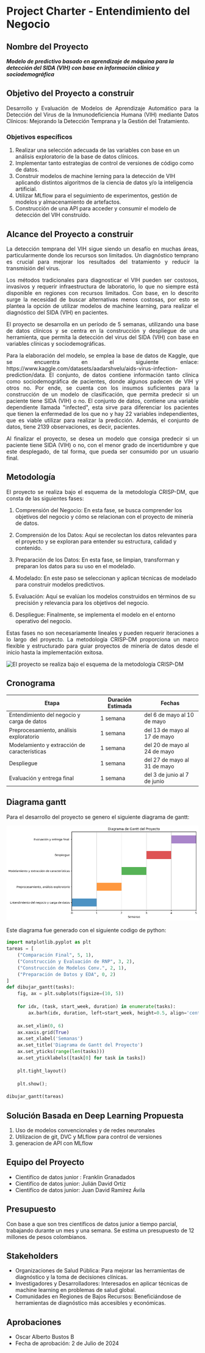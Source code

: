 # Project Charter - Entendimiento del Negocio

## Nombre del Proyecto

**_Modelo de predictivo basado en aprendizaje de máquina para la detección del SIDA (VIH) con base en información clínica y sociodemográfica_**

## **Objetivo del Proyecto a construir**
<p align="justify">
Desarrollo y Evaluación de Modelos de Aprendizaje Automático para la Detección del Virus de la Inmunodeficiencia Humana (VIH) mediante Datos Clínicos: Mejorando la Detección Temprana y la Gestión del Tratamiento.
</p>

### **Objetivos específicos**

1. Realizar una selección adecuada de las variables con base en un análisis exploratorio de la base de datos clínicos. 
2. Implementar tanto estrategias de control de versiones de código como de datos.
3. Construir modelos de machine lerning para la detección de VIH aplicando distintos algoritmos de la ciencia de datos y/o la inteligencia artificial. 
4. Utilizar MLflow para el seguimiento de experimentos, gestión de modelos y almacenamiento de artefactos.
5. Construcción de una API para acceder y consumir el modelo de detección del VIH construído. 



## Alcance del Proyecto a construir
<p align="justify">
La detección temprana del VIH sigue siendo un desafío en muchas áreas, particularmente donde los recursos son limitados. Un diagnóstico temprano es crucial para mejorar los resultados del tratamiento y reducir la transmisión del virus.
</p>

<p align="justify">
Los métodos tradicionales para diagnosticar el VIH pueden ser costosos, invasivos y requerir infraestructura de laboratorio, lo que no siempre está disponible en regiones con recursos limitados. Con base, en lo descrito surge la necesidad de buscar alternativas menos costosas, por esto se plantea la opción de utilizar modelos de machine learning, para realizar el diagnóstico del SIDA (VIH) en pacientes.
</p>

<p align="justify">
El proyecto se desarrolla en un período de 5 semanas, utilizando una base de datos clínicos y se centra en la construcción y despliegue de una herramienta, que permita la detección del virus del SIDA (VIH) con base en variables clínicas y sociodemográficas.  
</p>

<p align="justify">
Para la elaboración del modelo, se emplea la base de datos de Kaggle, que se encuentra en el siguiente enlace: https://www.kaggle.com/datasets/aadarshvelu/aids-virus-infection-prediction/data. El conjunto, de datos contiene información tanto clínica como sociodemográfica de pacientes, donde algunos padecen de VIH y otros no. Por ende, se cuenta con los insumos suficientes para la construcción de un modelo de clasificación, que permita predecir si un paciente tiene SIDA (VIH) o no. El conjunto de datos, contiene una variable dependiente llamada "infected", esta sirve para diferenciar los pacientes que tienen la enfermedad de los que no y hay 22 variables independientes, que es viable utilizar para realizar la predicción. Además, el conjunto de datos, tiene 2139 observaciones, es decir, pacientes. 
</p>

<p align="justify">
Al finalizar el proyecto, se desea un modelo que consiga predecir si un paciente tiene SIDA (VIH) o no, con el menor grado de incertidumbre y que este desplegado, de tal forma, que pueda ser consumido por un usuario final. 
</p>

## Metodología
<p align="justify">
El proyecto se realiza bajo el esquema de la metodología CRISP-DM, que consta de las siguientes fases: 

1. Comprensión del Negocio: En esta fase, se busca comprender los objetivos del negocio y cómo se relacionan con el proyecto de minería de datos.

2. Comprensión de los Datos: Aquí se recolectan los datos relevantes para el proyecto y se exploran para entender su estructura, calidad y contenido. 

3. Preparación de los Datos: En esta fase, se limpian, transforman y preparan los datos para su uso en el modelado. 

4. Modelado: En este paso se seleccionan y aplican técnicas de modelado para construir modelos predictivos.

5. Evaluación: Aquí se evalúan los modelos construidos en términos de su precisión y relevancia para los objetivos del negocio.

6. Despliegue: Finalmente, se implementa el modelo en el entorno operativo del negocio. 
</p>
<p align="justify">
Estas fases no son necesariamente lineales y pueden requerir iteraciones a lo largo del proyecto. La metodología CRISP-DM proporciona un marco flexible y estructurado para guiar proyectos de minería de datos desde el inicio hasta la implementación exitosa.
</p>

![El proyecto se realiza bajo el esquema de la metodología CRISP-DM](https://upload.wikimedia.org/wikipedia/commons/b/b9/CRISP-DM_Process_Diagram.png)


## Cronograma

| Etapa | Duración Estimada | Fechas |
|------|---------|-------|
| Entendimiento del negocio y carga de datos | 1 semana | del 6 de mayo al 10 de mayo |
| Preprocesamiento, análisis exploratorio | 1 semana | del 13 de mayo al 17 de mayo |
| Modelamiento y extracción de características | 1 semana | del 20 de mayo al 24 de mayo |
| Despliegue | 1 semana | del 27 de mayo al 31 de mayo |
| Evaluación y entrega final | 1 semana | del 3 de junio al 7 de junio |

## Diagrama gantt

Para el desarrollo del proyecto se genero el siguiente diagrama de gantt:

![Diagrama de Gantt](Diagrama.png)

Este diagrama fue generado con el siguiente codigo de python:

```python
import matplotlib.pyplot as plt
tareas = [
    ("Comparación Final", 5, 1),
    ("Construcción y Evaluación de RNP", 3, 2),
    ("Construcción de Modelos Conv.", 2, 1),
    ("Preparación de Datos y EDA", 0, 2)
]
def dibujar_gantt(tasks):
    fig, ax = plt.subplots(figsize=(10, 5))

    for idx, (task, start_week, duration) in enumerate(tasks):
        ax.barh(idx, duration, left=start_week, height=0.5, align='center', alpha=0.8)

    ax.set_xlim(0, 6)
    ax.xaxis.grid(True)
    ax.set_xlabel('Semanas')
    ax.set_title('Diagrama de Gantt del Proyecto')
    ax.set_yticks(range(len(tasks)))
    ax.set_yticklabels([task[0] for task in tasks])

    plt.tight_layout()

    plt.show();

dibujar_gantt(tareas)

```

## Solución Basada en Deep Learning Propuesta

1. Uso de modelos convencionales y de redes neuronales
2. Utilizacion de git, DVC y MLflow para control de versiones
3. generacion de API con MLflow

## Equipo del Proyecto

- Cientifíco de datos junior : Franklin Granadados 
- Cientifíco de datos junior: Julián David Ortiz 
- Cientifíco de datos junior: Juan David Ramírez Ávila 

## Presupuesto

Con base a que son tres científicos de datos junior a tiempo parcial, trabajando durante un mes y una semana. Se estima un presupuesto de 12 millones de pesos colombianos.

## Stakeholders

- Organizaciones de Salud Pública: Para mejorar las herramientas de diagnóstico y la toma de decisiones clínicas.
- Investigadores y Desarrolladores: Interesados en aplicar técnicas de machine learning en problemas de salud global.
- Comunidades en Regiones de Bajos Recursos: Beneficiándose de herramientas de diagnóstico más accesibles y económicas.

## Aprobaciones

- Oscar Alberto Bustos B
- Fecha de aprobación: 2 de Julio de 2024
